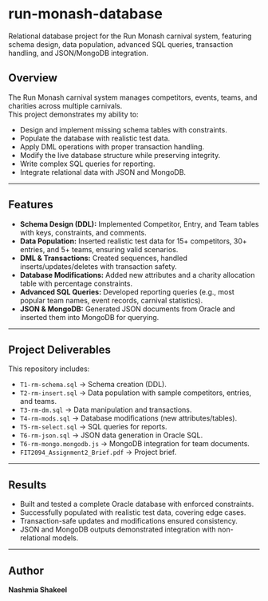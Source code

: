 # run-monash-database
Relational database project for the Run Monash carnival system, featuring schema design, data population, advanced SQL queries, transaction handling, and JSON/MongoDB integration.
## Overview
The Run Monash carnival system manages competitors, events, teams, and charities across multiple carnivals.  
This project demonstrates my ability to:
- Design and implement missing schema tables with constraints.
- Populate the database with realistic test data.
- Apply DML operations with proper transaction handling.
- Modify the live database structure while preserving integrity.
- Write complex SQL queries for reporting.
- Integrate relational data with JSON and MongoDB.

---

## Features
- **Schema Design (DDL):** Implemented Competitor, Entry, and Team tables with keys, constraints, and comments.  
- **Data Population:** Inserted realistic test data for 15+ competitors, 30+ entries, and 5+ teams, ensuring valid scenarios.  
- **DML & Transactions:** Created sequences, handled inserts/updates/deletes with transaction safety.  
- **Database Modifications:** Added new attributes and a charity allocation table with percentage constraints.  
- **Advanced SQL Queries:** Developed reporting queries (e.g., most popular team names, event records, carnival statistics).  
- **JSON & MongoDB:** Generated JSON documents from Oracle and inserted them into MongoDB for querying.  

---

## Project Deliverables
This repository includes:
- `T1-rm-schema.sql` → Schema creation (DDL).  
- `T2-rm-insert.sql` → Data population with sample competitors, entries, and teams.  
- `T3-rm-dm.sql` → Data manipulation and transactions.  
- `T4-rm-mods.sql` → Database modifications (new attributes/tables).  
- `T5-rm-select.sql` → SQL queries for reports.  
- `T6-rm-json.sql` → JSON data generation in Oracle SQL.  
- `T6-rm-mongo.mongodb.js` → MongoDB integration for team documents.  
- `FIT2094_Assignment2_Brief.pdf` → Project brief.  

---

## Results
- Built and tested a complete Oracle database with enforced constraints.  
- Successfully populated with realistic test data, covering edge cases.  
- Transaction-safe updates and modifications ensured consistency.  
- JSON and MongoDB outputs demonstrated integration with non-relational models.  

---

## Author
**Nashmia Shakeel**  
